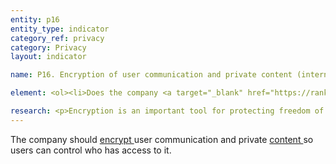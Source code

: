 ```yaml
---
entity: p16
entity_type: indicator
category_ref: privacy
category: Privacy
layout: indicator

name: P16. Encryption of user communication and private content (internet and mobile ecosystem companies)

element: <ol><li>Does the company <a target="_blank" href="https://rankingdigitalrights.org/2018-indicators/#clearlydisclose">clearly disclose</a> that the transmission of user communications is <a target="_blank" href="https://rankingdigitalrights.org/2018-indicators/#encryption">encrypted</a> by default?</li><li>Does the company <a target="_blank" href="https://rankingdigitalrights.org/2018-indicators/#clearlydisclose">clearly disclose</a> that transmissions of user communications are <a href="encryption">encrypted</a> using unique keys?</li><li>Does the company <a target="_blank" href="https://rankingdigitalrights.org/2018-indicators/#clearlydisclose">clearly disclose</a> that users can secure their private content using <a target="_blank" href="https://rankingdigitalrights.org/2018-indicators/#endtoend">end-to-end encryption</a>, or <a target="_blank" href="https://rankingdigitalrights.org/2018-indicators/#fulldisk">full-disk encryption</a> (where applicable)?</li><li>Does the company <a target="_blank" href="https://rankingdigitalrights.org/2018-indicators/#clearlydisclose">clearly disclose</a> that <a target="_blank" href="https://rankingdigitalrights.org/2018-indicators/#endtoend">end-to-end encryption</a>, or <a target="_blank" href="https://rankingdigitalrights.org/2018-indicators/#fulldisk">full-disk encryption</a> is enabled by default?</li></ol>

research: <p>Encryption is an important tool for protecting freedom of expression and privacy. The UN Special Rapporteur on Freedom of Expression has stated unequivocally that encryption and anonymity are essential for the exercise and protection of human rights. We expect companies to clearly disclose that user communications are encrypted by default, that transmissions are protected by “perfect forward secrecy,” that users have an option users have to turn on end-to-end encryption, and if the company offers end-to-end encryption by default. For mobile ecosystems, we expect companies to clearly disclose that they enable full-disk encryption.</p><p><b>Potential sources:</b></p><ul><li>Company terms of service or privacy policy</li><li>Company security guide</li><li>Company help center</li><li>Company sustainability reports</li><li>Official company blog and/or press releases</li></ul>
---
```

The company should <a target="_blank" href="https://rankingdigitalrights.org/2018-indicators/#encryption">encrypt </a>user communication and private <a target="_blank" href="https://rankingdigitalrights.org/2018-indicators/#content">content </a>so users can control who has access to it.